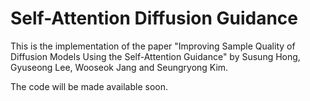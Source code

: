# Self-Attention Diffusion Guidance

This is the implementation of the paper "Improving Sample Quality of Diffusion Models Using the Self-Attention Guidance" by Susung Hong, Gyuseong Lee, Wooseok Jang and Seungryong Kim.

The code will be made available soon.
